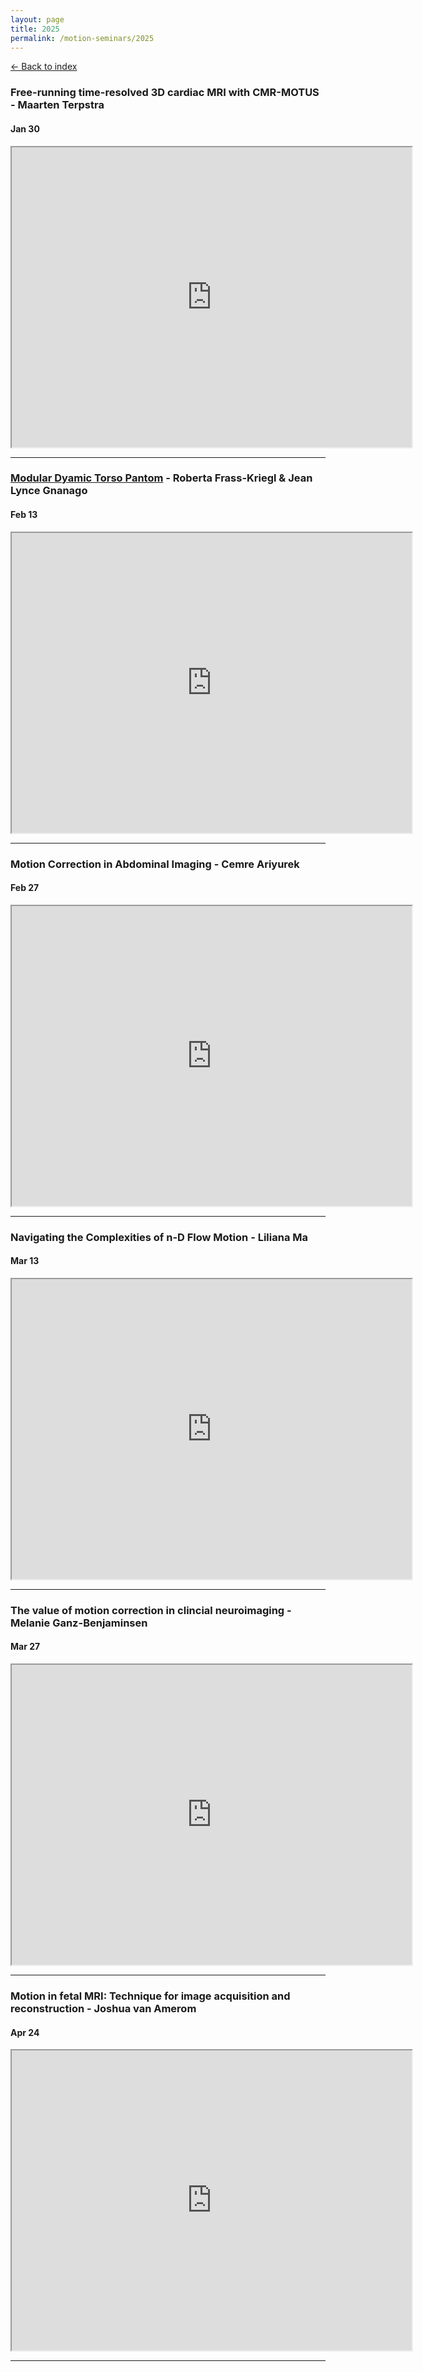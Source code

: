 ```yaml
---
layout: page
title: 2025
permalink: /motion-seminars/2025
---
```


[← Back to index](index)

### Free-running time-resolved 3D cardiac MRI with CMR-MOTUS - Maarten Terpstra
#### Jan 30
<iframe src="https://drive.google.com/file/d/1UWBnmPMmvqj3ncTRfu7awpJCOFJ0KbP6/preview" width="640" height="480" allow="autoplay"></iframe>

---

### [Modular Dyamic Torso Pantom](https://zenodo.org/records/10997616) - Roberta Frass-Kriegl & Jean Lynce Gnanago
#### Feb 13
<iframe src="https://drive.google.com/file/d/1F475v1ZQQD4ZGabsQqnJauJw6BOS5WSP/preview" width="640" height="480" allow="autoplay"></iframe>

---

### Motion Correction in Abdominal Imaging - Cemre Ariyurek
#### Feb 27
<iframe src="https://drive.google.com/file/d/1KVbZpczTko5jsxU1twg0XeYHNpqXdVeO/preview" width="640" height="480" allow="autoplay"></iframe>

---

### Navigating the Complexities of n-D Flow Motion - Liliana Ma
#### Mar 13
<iframe src="https://drive.google.com/file/d/1Tx1A9KmVDj_MeJS6BPD-wFjv59yDnaaG/preview" width="640" height="480" allow="autoplay"></iframe>

---

### The value of motion correction in clincial neuroimaging - Melanie Ganz-Benjaminsen
#### Mar 27
<iframe src="https://drive.google.com/file/d/1nXJHIRxzpxTNUntK7cfTpuxplCrn5l_p/preview" width="640" height="480" allow="autoplay"></iframe>

---

### Motion in fetal MRI: Technique for image acquisition and reconstruction - Joshua van Amerom
#### Apr 24
<iframe src="https://drive.google.com/file/d/1yuFE7bzJz8qhUxDFg5C1BIRC2VRUwNwM/preview" width="640" height="480" allow="autoplay"></iframe>

---